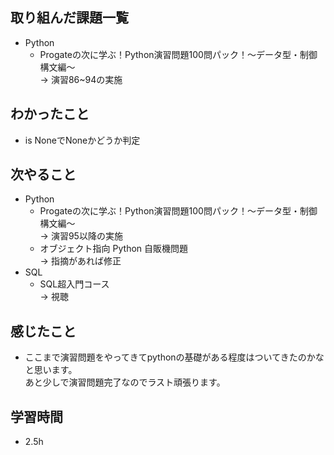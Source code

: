## 取り組んだ課題一覧
- Python
  - Progateの次に学ぶ！Python演習問題100問パック！〜データ型・制御構文編〜<br>
→ 演習86~94の実施
## わかったこと
- is NoneでNoneかどうか判定
## 次やること
- Python
  - Progateの次に学ぶ！Python演習問題100問パック！〜データ型・制御構文編〜<br>
→ 演習95以降の実施
  - オブジェクト指向 Python 自販機問題<br>
→ 指摘があれば修正
- SQL
  - SQL超入門コース<br>
→ 視聴 
## 感じたこと
- ここまで演習問題をやってきてpythonの基礎がある程度はついてきたのかなと思います。<br>
あと少しで演習問題完了なのでラスト頑張ります。
## 学習時間
- 2.5h
